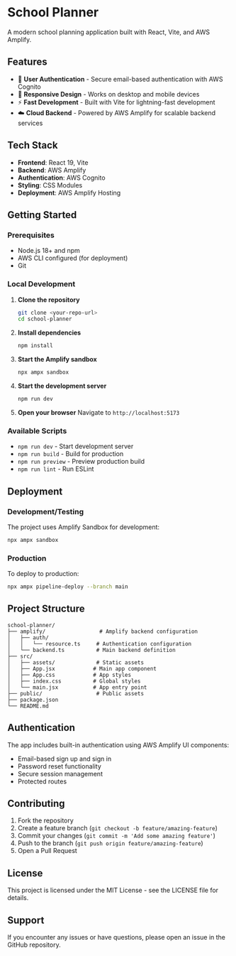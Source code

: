 # School Planner

A modern school planning application built with React, Vite, and AWS Amplify.

## Features

- 🔐 **User Authentication** - Secure email-based authentication with AWS Cognito
- 📱 **Responsive Design** - Works on desktop and mobile devices
- ⚡ **Fast Development** - Built with Vite for lightning-fast development
- ☁️ **Cloud Backend** - Powered by AWS Amplify for scalable backend services

## Tech Stack

- **Frontend**: React 19, Vite
- **Backend**: AWS Amplify
- **Authentication**: AWS Cognito
- **Styling**: CSS Modules
- **Deployment**: AWS Amplify Hosting

## Getting Started

### Prerequisites

- Node.js 18+ and npm
- AWS CLI configured (for deployment)
- Git

### Local Development

1. **Clone the repository**

   ```bash
   git clone <your-repo-url>
   cd school-planner
   ```

2. **Install dependencies**

   ```bash
   npm install
   ```

3. **Start the Amplify sandbox**

   ```bash
   npx ampx sandbox
   ```

4. **Start the development server**

   ```bash
   npm run dev
   ```

5. **Open your browser**
   Navigate to `http://localhost:5173`

### Available Scripts

- `npm run dev` - Start development server
- `npm run build` - Build for production
- `npm run preview` - Preview production build
- `npm run lint` - Run ESLint

## Deployment

### Development/Testing

The project uses Amplify Sandbox for development:

```bash
npx ampx sandbox
```

### Production

To deploy to production:

```bash
npx ampx pipeline-deploy --branch main
```

## Project Structure

```
school-planner/
├── amplify/                 # Amplify backend configuration
│   ├── auth/
│   │   └── resource.ts     # Authentication configuration
│   └── backend.ts          # Main backend definition
├── src/
│   ├── assets/             # Static assets
│   ├── App.jsx            # Main app component
│   ├── App.css            # App styles
│   ├── index.css          # Global styles
│   └── main.jsx           # App entry point
├── public/                 # Public assets
├── package.json
└── README.md
```

## Authentication

The app includes built-in authentication using AWS Amplify UI components:

- Email-based sign up and sign in
- Password reset functionality
- Secure session management
- Protected routes

## Contributing

1. Fork the repository
2. Create a feature branch (`git checkout -b feature/amazing-feature`)
3. Commit your changes (`git commit -m 'Add some amazing feature'`)
4. Push to the branch (`git push origin feature/amazing-feature`)
5. Open a Pull Request

## License

This project is licensed under the MIT License - see the LICENSE file for details.

## Support

If you encounter any issues or have questions, please open an issue in the GitHub repository.
